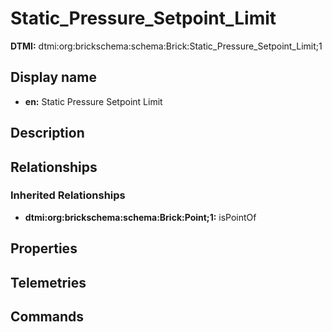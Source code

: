 # Static_Pressure_Setpoint_Limit
**DTMI:** dtmi:org:brickschema:schema:Brick:Static_Pressure_Setpoint_Limit;1
## Display name
- **en:** Static Pressure Setpoint Limit
## Description
## Relationships
### Inherited Relationships
* **dtmi:org:brickschema:schema:Brick:Point;1:** isPointOf
## Properties
## Telemetries
## Commands

